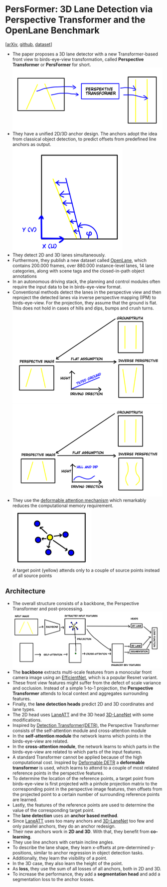 # PersFormer: 3D Lane Detection via Perspective Transformer and the OpenLane Benchmark 
[[arXiv](https://arxiv.org/abs/2203.11089), [github](https://github.com/OpenPerceptionX/PersFormer_3DLane), [dataset](https://github.com/OpenPerceptionX/OpenLane)]

- The paper proposes a 3D lane detector with a new Transformer-based front view to birds-eye-view transformation, called **Perspective Transformer** or **PersFormer** for short.\
![PersFormer](perspective_transformer.png)
- They have a unified 2D/3D anchor design. The anchors adopt the idea from classical object detection, to predict offsets from predefined line anchors as output.\
![anchor design](anchor_design.png)
- They detect 2D and 3D lanes simultaneously.
- Furthermore, they publish a new dataset called [OpenLane](https://github.com/OpenPerceptionX/OpenLane), which contains 200.000 frames, over 880.000 instance-level lanes, 14 lane
categories, along with scene tags and the closed-in-path object annotations
- In an autonomous driving stack, the planning and control modules often require the input data to be in birds-eye-view format.
- Conventional methods detect the lanes in the perspective view and then reproject the detected lanes via inverse perspective mapping (IPM) to birds-eye-view. For the projection, they assume that the ground is flat. This does not hold in cases of hills and dips, bumps and crush turns.\
![ipm error tilted](ipm_error_tilted.png)![ipm error hill and dip](ipm_error_hill_dip.png)
- They use the [deformable attention mechanism](https://arxiv.org/abs/2010.04159) which remarkably reduces the computational memory requirement.\
![deformable transformer](deformable_transf.png)\
A target point (yellow) attends only to a couple of source points instead of all source points

## Architecture
- The overall structure consists of a backbone, the Perspective Transformer and post-processing.\
![architecture](architecture.png)
- The **backbone** extracts multi-scale features from a monocular front camera image using an [EfficientNet](https://arxiv.org/abs/1905.11946), which is a popular Resnet variant.
- These front view features might suffer from the defect of scale variance and occlusion. Instead of a simple 1-to-1 projection, the **Perspective Transformer** attends to local context and aggregates surrounding features.
- Finally, the **lane detection heads** predict 2D and 3D coordinates and lane types.
- The 2D head uses [LaneATT](https://arxiv.org/abs/2010.12035) and the 3D head [3D-LaneNet](https://arxiv.org/abs/1811.10203) with some modifications.
- Inspired by [Detection Transformer(DETR)](https://arxiv.org/abs/2005.12872), the Perspective Transformer consists of the self-attention module and cross-attention module
- In the **self-attention module** the network learns which points in the birds-eye-view are related.
- In the **cross-attention module**, the network learns to which parts in the birds-eye-view are related to which parts of the input features.
- A standard Transformer cannot be applied because of the high computational cost. Inspired by [Deformable DETR](https://arxiv.org/abs/2010.04159) a **deformable transformer** is used, which learns to attend to a couple of most related reference points in the perspective features.
- To determine the location of the reference points, a target point from birds-eye-view is first projected with a pinhole projection matrix to the corresponding point in the perspective image features, then offsets from the projected point to a certain number of surrounding reference points are learned.
- Lastly, the features of the reference points are used to determine the value of the corresponding target point.
- The **lane detection** uses an **anchor based method**.
- Since [LaneATT](https://arxiv.org/abs/2010.12035) uses too many anchors and [3D-LaneNet](https://arxiv.org/abs/1811.10203) too few and only parallel anchors, they do an anchor redesign. 
- Their new anchors work in **2D and 3D**. With that, they benefit from **co-learning**.
- They use line anchors with certain incline angles.
- To describe the lane shape, they learn x-offsets at pre-determined y-positions, similar to anchor regression in object detection tasks.
- Additionally, they learn the visibility of a point.
- In the 3D case, they also learn the height of the point.
- As **loss**, they use the sum of all losses of all anchors, both in 2D and 3D. 
- To increase the performance, they add a **segmentation head** and add a segmentation loss to the anchor losses.


